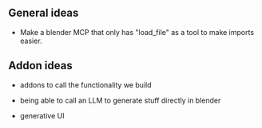
## General ideas

- Make a blender MCP that only has "load_file" as a tool to make imports easier.


## Addon ideas

- addons to call the functionality we build

- being able to call an LLM to generate stuff directly in blender
- generative UI